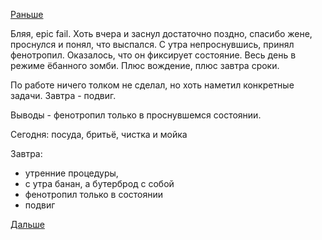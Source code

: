 [Раньше](2015.08.11.md)

Бляя, epic fail.
Хоть вчера и заснул достаточно поздно, спасибо жене, проснулся и понял, что выспался.
С утра непроснувшись, принял фенотропил. Оказалось, что он фиксирует состояние. Весь день в режиме ёбанного зомби.
Плюс вождение, плюс завтра сроки.

По работе ничего толком не сделал, но хоть наметил конкретные задачи. Завтра - подвиг.

Выводы - фенотропил только в проснувшемся состоянии.

Сегодня:
посуда, бритьё, чистка и мойка

Завтра:
 - утренние процедуры,
 - с утра банан, а бутерброд с собой
 - фенотропил только в состоянии
 - подвиг

[Дальше](2015.08.13.md)